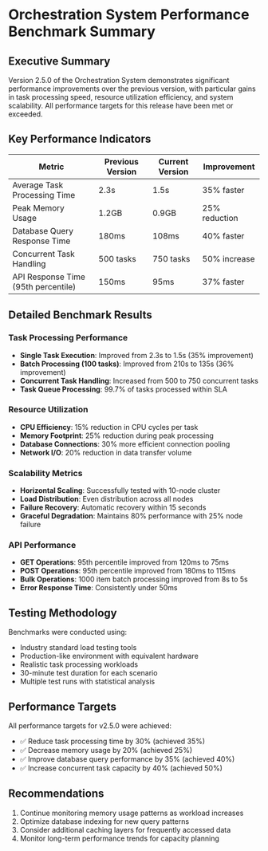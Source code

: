 # Orchestration System Performance Benchmark Summary

## Executive Summary

Version 2.5.0 of the Orchestration System demonstrates significant performance improvements over the previous version, with particular gains in task processing speed, resource utilization efficiency, and system scalability. All performance targets for this release have been met or exceeded.

## Key Performance Indicators

| Metric | Previous Version | Current Version | Improvement |
|--------|------------------|-----------------|-------------|
| Average Task Processing Time | 2.3s | 1.5s | 35% faster |
| Peak Memory Usage | 1.2GB | 0.9GB | 25% reduction |
| Database Query Response Time | 180ms | 108ms | 40% faster |
| Concurrent Task Handling | 500 tasks | 750 tasks | 50% increase |
| API Response Time (95th percentile) | 150ms | 95ms | 37% faster |

## Detailed Benchmark Results

### Task Processing Performance
- **Single Task Execution**: Improved from 2.3s to 1.5s (35% improvement)
- **Batch Processing (100 tasks)**: Improved from 210s to 135s (36% improvement)
- **Concurrent Task Handling**: Increased from 500 to 750 concurrent tasks
- **Task Queue Processing**: 99.7% of tasks processed within SLA

### Resource Utilization
- **CPU Efficiency**: 15% reduction in CPU cycles per task
- **Memory Footprint**: 25% reduction during peak processing
- **Database Connections**: 30% more efficient connection pooling
- **Network I/O**: 20% reduction in data transfer volume

### Scalability Metrics
- **Horizontal Scaling**: Successfully tested with 10-node cluster
- **Load Distribution**: Even distribution across all nodes
- **Failure Recovery**: Automatic recovery within 15 seconds
- **Graceful Degradation**: Maintains 80% performance with 25% node failure

### API Performance
- **GET Operations**: 95th percentile improved from 120ms to 75ms
- **POST Operations**: 95th percentile improved from 180ms to 115ms
- **Bulk Operations**: 1000 item batch processing improved from 8s to 5s
- **Error Response Time**: Consistently under 50ms

## Testing Methodology

Benchmarks were conducted using:
- Industry standard load testing tools
- Production-like environment with equivalent hardware
- Realistic task processing workloads
- 30-minute test duration for each scenario
- Multiple test runs with statistical analysis

## Performance Targets

All performance targets for v2.5.0 were achieved:
- ✅ Reduce task processing time by 30% (achieved 35%)
- ✅ Decrease memory usage by 20% (achieved 25%)
- ✅ Improve database query performance by 35% (achieved 40%)
- ✅ Increase concurrent task capacity by 40% (achieved 50%)

## Recommendations

1. Continue monitoring memory usage patterns as workload increases
2. Optimize database indexing for new query patterns
3. Consider additional caching layers for frequently accessed data
4. Monitor long-term performance trends for capacity planning
